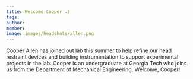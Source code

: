 ```yaml
---
title: Welcome Cooper :)
tags:
author: 
member: 
image: images/headshots/allen.png
---
```


Cooper Allen has joined out lab this summer to help refine our head restraint devices and building instrumentation to support experimental projects in the lab.  Cooper is an undergraduate at Georgia Tech who joins us from the Department of Mechanical Engineering.  Welcome, Cooper!